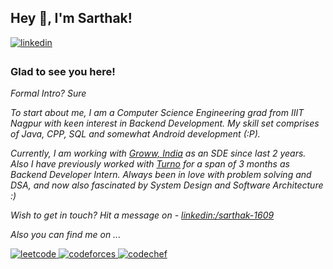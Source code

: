 ## Hey 👋, I'm Sarthak!  


<a href="https://linkedin.com/in/sarthak-1609" target="_blank">
<img src=https://img.shields.io/badge/linkedin-%231E77B5.svg?&style=for-the-badge&logo=linkedin&logoColor=white alt=linkedin style="margin-bottom: 5px;" />
</a>


### Glad to see you here!  


_Formal Intro? Sure_

_To start about me, I am a Computer Science Engineering grad from IIIT Nagpur with keen interest in Backend Development. My skill set comprises of Java, CPP, SQL and somewhat Android development (:P)._

_Currently, I am working with [Groww, India](https://www.groww.in) as an SDE since last 2 years. Also I have previously worked with [Turno](https://www.turno.club) for a span of 3 months as Backend Developer Intern. Always been in love with problem solving and DSA, and 
now also fascinated by System Design and Software Architecture :)_


_Wish to get in touch? 
Hit a message on - [linkedin:/sarthak-1609](https://www.linkedin.com/in/sarthak-1609/)_

_Also you can find me on ..._

<a href="https://leetcode.com/sarthaksavasil/" target="_blank">
<img src=https://img.shields.io/badge/LeetCode-000000?style=for-the-badge&logo=LeetCode&logoColor=#d16c06 alt=leetcode style="margin-bottom: 5px;" />
</a>
<a href="https://codeforces.com/profile/sarthaksavasil/" target="_blank">
<img src=https://img.shields.io/badge/Codeforces-445f9d?style=for-the-badge&logo=Codeforces&logoColor=white alt=codeforces style="margin-bottom: 5px;" />
</a>
<a href="https://www.codechef.com/users/sarthaksavasil/" target="_blank">
<img src=https://img.shields.io/badge/CodeChef-%23964B00.svg?style=for-the-badge&logo=CodeChef&logoColor=white alt=codechef style="margin-bottom: 5px;" />
</a>
</span>

<!--
**SarthakSavasil/SarthakSavasil** is a ✨ _special_ ✨ repository because its `README.md` (this file) appears on your GitHub profile.

Here are some ideas to get you started:

- 🔭 I’m currently working on ...
- 🌱 I’m currently learning ...
- 👯 I’m looking to collaborate on ...
- 🤔 I’m looking for help with ...
- 💬 Ask me about ...
- 📫 How to reach me: ...
- 😄 Pronouns: ...
- ⚡ Fun fact: ...
-->

